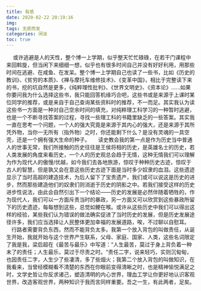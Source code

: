 ```yaml
---
title: 有感
date: 2020-02-22 20:19:16
img: 
tags: 无感而发
categories: 闲谈 
toc: true
---
```

&emsp;	或许逃避是人的天性，整个博一上学期，似乎整天忙忙碌碌，在若干门课程中来回斡旋，<!--more-->但当闲下来细细一想，似乎也有很多时间自己并没有好好利用，用那些时间在逃避、在咸鱼、在发呆。整个博一上学期自己也读了一些书，比如《历史的教训》、《贫穷的本质》、《禅与摩托车维修技术》、《变革中国》，相比于完整读下来的书，挖的坑自然是更多，《纯粹理性批判》、《世界文明史》、《资本论》......如果你要问我为什么选择这些书，我只能回答机缘巧合吧，这些书或是来源于上课时某位同学的推荐，或是来自于自己查询某些资料时的推荐，不一而足。其实我认为读这些书一方面是一种对自己空余时间的填充，对纯粹理工科学习的一种暂时逃避，也是一个不断寻找答案的过程，寻找一些理工科的书籍里缺乏的一些答案。其实我一直在思考一个问题，一个人的强大究竟是来源于其内心的强大，还是来源于其所凭外物，当你一无所有（指外物）之时，你还能剩下什么？是没有灵魂的一具空壳，还是一个拥有强大生命的种子。
&emsp;	读史教会我的第一点是作为历史当中普通人的世事无常，我们所接触的历史往往是王侯将相的历史，是英雄名士的历史，若人类发展的角度来看历史，一个人的历史观总会趋于无情，这种无情我们可以理解为作为现代人的傲慢/优越，如今我们去各地旅游，惊叹于种种历史古迹，惊叹于古人的智慧，但是孰又会在意这些历史古迹下面是当时多少奴隶的血泪。这些遗迹显示了当时高超的建造技术，为后人留下了宝贵遗产，我们或可以说这是历史的进步，然而那些建造他们的奴隶们则消逝于历史的阴影之中。若我们接受这样的历史进步性说法，由此会自然引出下一个结论——历史的发展是必然伴随着牺牲的，作为现代人，我们可以一方面斥责当时的暴政，另一方面又可以欣赏到这些暴政所留下的历史遗迹，每每想到这些，总觉如鲠在喉。或许从这些历史中我们可以得出这样的经验，某些我们认为错误的做法确实促进了当时历史的发展，但是历史发展途径许多，我们应当选择让人民整体更加幸福的发展道路，唉，不过聊以自慰耳。
&emsp;行路者需要背负东西，然而不能背负太多。我第一个放入背包的叫做责任，从诞生开始，我就开始与这个世界产生联系，父母、家庭、国家、人类，这些名词限定了我是我，梁启超在《最苦与最乐》中写道：“人生最苦，莫过于身上背负着一种未了的责任；人生最乐，莫过于尽责之时。“责任二字，说来轻巧，实则沉甸甸，也因责任二字，人生少了些凄清，多了些烟火；我第二个放入背包的叫做知识，在我看来，当曾经模糊看不清楚的东西在你眼前变得清晰之时，也是精神愉悦满足之时，文学史哲让你反求诸己，塑造清明的内心世界，理血工学让你更好地认识客观世界，改造客观世界，两种知识于我而言同样重要。吾之一生，有此两者，足矣。


